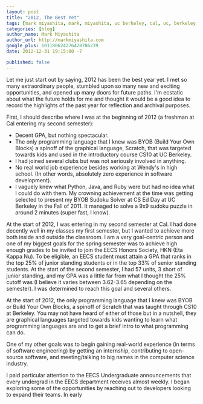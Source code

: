 ```yaml
---
layout: post
title: "2012, The Best Yet"
tags: [mark miyashita, mark, miyashita, uc berkeley, cal, uc, berkeley, university of california, berkeley, computer science, cs, eecs, electrical engineering, mac, ta, cs61a, teaching, kloudless, inigral, startups, life, review, 2012]
categories: [blog]
author_name: Mark Miyashita
author_url: http://markmiyashita.com
google_plus: 101180624276428786239
date: 2012-12-31 19:15:00 -7

published: false
---
```


Let me just start out by saying, 2012 has been the best year yet. I met so many extraordinary people, stumbled upon so many new and exciting opportunities, and opened up many doors for future paths. I'm ecstatic about what the future holds for me and thought it would be a good idea to record the highlights of the past year for reflection and archival purposes.

First, I should describe where I was at the beginning of 2012 (a freshman at Cal entering my second semester):

* Decent GPA, but nothing spectacular.
* The only programming language that I knew was BYOB (Build Your Own Blocks) a spinoff of the graphical language, Scratch, that was targeted towards kids and used in the introductory course CS10 at UC Berkeley.
* I had joined several clubs but was not seriously involved in anything.
* No real world job experience besides working at Wendy's in high school. (In other words, absolutely zero experience in software development).
* I vaguely knew what Python, Java, and Ruby were but had no idea what I could do with them. My crowning achievement at the time was getting selected to present my BYOB Sudoku Solver at CS Ed Day at UC Berkeley in the Fall of 2011. It managed to solve a 9x9 sudoku puzzle in around 2 minutes (super fast, I know).




At the start of 2012, I was entering in my second semester at Cal. I had done decently well in my classes my first semester, but I wanted to achieve more both inside and outside the classroom. I am a very goal-centric person and one of my biggest goals for the spring semester was to achieve high enough grades to be invited to join the EECS Honors Society, HKN (Eta Kappa Nu). To be eligible, an EECS student must attain a GPA that ranks in the top 25% of junior standing students or in the top 33% of senior standing students. At the start of the second semester, I had 57 units, 3 short of junior standing, and my GPA was a little far from what I thought the 25% cutoff was (I believe it varies between 3.62-3.65 depending on the semester). I was determined to reach this goal and several others. 

At the start of 2012, the only programming language that I knew was BYOB or Build Your Own Blocks, a spinoff of Scratch that was taught through CS10 at Berkeley. You may not have heard of either of those but in a nutshell, they are graphical languages targeted towards kids wanting to learn what programming languages are and to get a brief intro to what programming can do. 


One of my other goals was to begin gaining real-world experience (in terms of software engineering) by getting an internship, contributing to open-source software, and meeting/talking to big names in the computer science industry. 

I paid particular attention to the EECS Undergraduate announcements that every undergrad in the EECS department receives almost weekly. I began exploring some of the opportunities by reaching out to developers looking to expand their teams. In early 
